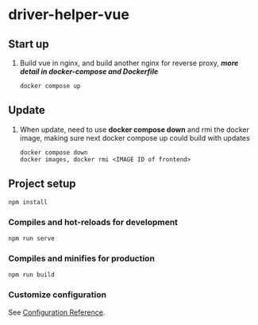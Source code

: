 # driver-helper-vue
## Start up
1. Build vue in nginx, and build another nginx for reverse proxy, ***more detail in docker-compose and Dockerfile***
   ```
   docker compose up
   ```
## Update
1. When update, need to use **docker compose down** and rmi the docker image, making sure next docker compose up could build with updates
   ```
   docker compose down
   docker images, docker rmi <IMAGE ID of frontend>
   ```

## Project setup
```
npm install
```

### Compiles and hot-reloads for development
```
npm run serve
```

### Compiles and minifies for production
```
npm run build
```

### Customize configuration
See [Configuration Reference](https://cli.vuejs.org/config/).
